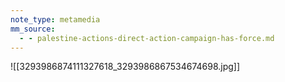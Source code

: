 ```yaml
---
note_type: metamedia
mm_source:
  - - palestine-actions-direct-action-campaign-has-force.md
---
```


![[3293986874111327618_3293986867534674698.jpg]]


